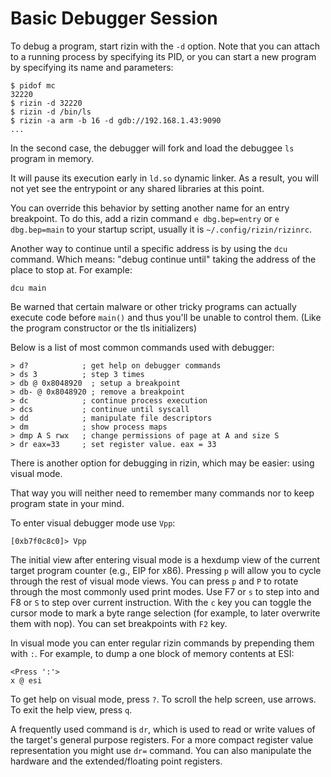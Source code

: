 # Basic Debugger Session

To debug a program, start rizin with the `-d` option. Note that you can attach to a running process by specifying its PID, or you can start a new program by specifying its name and parameters:

```
$ pidof mc
32220
$ rizin -d 32220
$ rizin -d /bin/ls
$ rizin -a arm -b 16 -d gdb://192.168.1.43:9090
...
```

In the second case, the debugger will fork and load the debuggee `ls` program in memory.

It will pause its execution early in `ld.so` dynamic linker. As a result, you will not yet see the entrypoint or any shared libraries at this point.

You can override this behavior by setting another name for an entry breakpoint. To do this, add a rizin command
`e dbg.bep=entry` or `e dbg.bep=main` to your startup script, usually it is `~/.config/rizin/rizinrc`.

Another way to continue until a specific address is by using the `dcu` command. Which means: "debug continue until" taking the address of the place to stop at. For example:

```
dcu main
```

Be warned that certain malware or other tricky programs can actually execute code before `main()` and thus you'll be unable to control them. (Like the program constructor or the tls initializers)

Below is a list of most common commands used with debugger:
```
> d?            ; get help on debugger commands
> ds 3          ; step 3 times
> db @ 0x8048920  ; setup a breakpoint
> db- @ 0x8048920 ; remove a breakpoint
> dc            ; continue process execution
> dcs           ; continue until syscall
> dd            ; manipulate file descriptors
> dm            ; show process maps
> dmp A S rwx   ; change permissions of page at A and size S
> dr eax=33     ; set register value. eax = 33
```

There is another option for debugging in rizin, which may be easier: using visual mode.

That way you will neither need to remember many commands nor to keep program state in your mind.

To enter visual debugger mode use `Vpp`:

```
[0xb7f0c8c0]> Vpp
```

The initial view after entering visual mode is a hexdump view of the current target program counter (e.g., EIP for x86).
Pressing `p` will allow you to cycle through the rest of visual mode views.
You can press `p` and `P` to rotate through the most commonly used print modes.
Use F7 or `s` to step into and F8 or `S` to step over current instruction.
With the `c` key you can toggle the cursor mode to mark a byte range selection
(for example, to later overwrite them with nop). You can set breakpoints with `F2` key.

In visual mode you can enter regular rizin commands by prepending them with `:`.
For example, to dump a one block of memory contents at ESI:
```
<Press ':'>
x @ esi
```
To get help on visual mode, press `?`. To scroll the help screen, use arrows. To
exit the help view, press `q`.

A frequently used command is `dr`, which is used to read or write values of the target's general purpose registers.
For a more compact register value representation you might use `dr=` command.
You can also manipulate the hardware and the extended/floating point registers.

